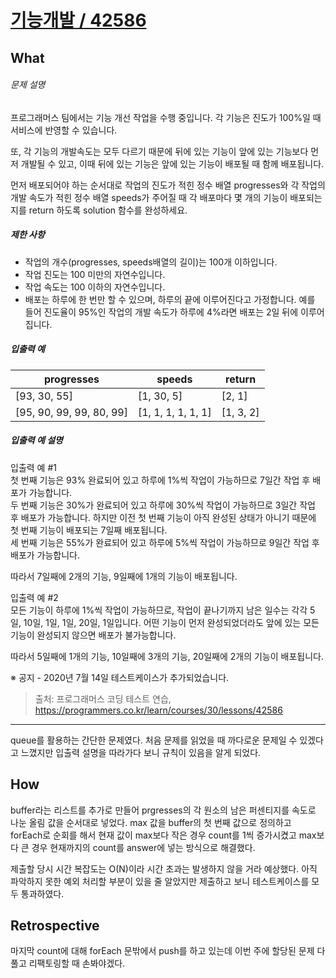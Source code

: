 # [기능개발 / 42586](https://programmers.co.kr/learn/courses/30/lessons/42586?language=javascript)

## What

###### 문제 설명

프로그래머스 팀에서는 기능 개선 작업을 수행 중입니다. 각 기능은 진도가 100%일 때 서비스에 반영할 수 있습니다.

또, 각 기능의 개발속도는 모두 다르기 때문에 뒤에 있는 기능이 앞에 있는 기능보다 먼저 개발될 수 있고, 이때 뒤에 있는 기능은 앞에 있는 기능이 배포될 때 함께 배포됩니다.

먼저 배포되어야 하는 순서대로 작업의 진도가 적힌 정수 배열 progresses와 각 작업의 개발 속도가 적힌 정수 배열 speeds가 주어질 때 각 배포마다 몇 개의 기능이 배포되는지를 return 하도록 solution 함수를 완성하세요.

##### 제한 사항

- 작업의 개수(progresses, speeds배열의 길이)는 100개 이하입니다.
- 작업 진도는 100 미만의 자연수입니다.
- 작업 속도는 100 이하의 자연수입니다.
- 배포는 하루에 한 번만 할 수 있으며, 하루의 끝에 이루어진다고 가정합니다. 예를 들어 진도율이 95%인 작업의 개발 속도가 하루에 4%라면 배포는 2일 뒤에 이루어집니다.

##### 입출력 예

<table class="table"><thead><tr><th>progresses</th><th>speeds</th><th>return</th></tr></thead><tbody><tr><td>[93, 30, 55]</td><td>[1, 30, 5]</td><td>[2, 1]</td></tr><tr><td>[95, 90, 99, 99, 80, 99]</td><td>[1, 1, 1, 1, 1, 1]</td><td>[1, 3, 2]</td></tr></tbody></table>

##### 입출력 예 설명

입출력 예 #1  
첫 번째 기능은 93% 완료되어 있고 하루에 1%씩 작업이 가능하므로 7일간 작업 후 배포가 가능합니다.  
두 번째 기능은 30%가 완료되어 있고 하루에 30%씩 작업이 가능하므로 3일간 작업 후 배포가 가능합니다. 하지만 이전 첫 번째 기능이 아직 완성된 상태가 아니기 때문에 첫 번째 기능이 배포되는 7일째 배포됩니다.  
세 번째 기능은 55%가 완료되어 있고 하루에 5%씩 작업이 가능하므로 9일간 작업 후 배포가 가능합니다.

따라서 7일째에 2개의 기능, 9일째에 1개의 기능이 배포됩니다.

입출력 예 #2  
모든 기능이 하루에 1%씩 작업이 가능하므로, 작업이 끝나기까지 남은 일수는 각각 5일, 10일, 1일, 1일, 20일, 1일입니다. 어떤 기능이 먼저 완성되었더라도 앞에 있는 모든 기능이 완성되지 않으면 배포가 불가능합니다.

따라서 5일째에 1개의 기능, 10일째에 3개의 기능, 20일째에 2개의 기능이 배포됩니다.

※ 공지 - 2020년 7월 14일 테스트케이스가 추가되었습니다.

> 출처: 프로그래머스 코딩 테스트 연습, https://programmers.co.kr/learn/courses/30/lessons/42586

---

queue를 활용하는 간단한 문제였다. 처음 문제를 읽었을 때 까다로운 문제일 수 있겠다고 느꼈지만 입출력 설명을 따라가다 보니 규칙이 있음을 알게 되었다.

## How

buffer라는 리스트를 추가로 만들어 prgresses의 각 원소의 남은 퍼센티지를 속도로 나눈 올림 값을 순서대로 넣었다. max 값을 buffer의 첫 번째 값으로 정의하고 forEach로 순회를 해서 현재 값이 max보다 작은 경우 count를 1씩 증가시켰고 max보다 큰 경우 현재까지의 count를 answer에 넣는 방식으로 해결했다.

제출할 당시 시간 복잡도는 O(N)이라 시간 초과는 발생하지 않을 거라 예상했다. 아직 파악하지 못한 예외 처리할 부분이 있을 줄 알았지만 제출하고 보니 테스트케이스를 모두 통과하였다.

## Retrospective

마지막 count에 대해 forEach 문밖에서 push를 하고 있는데 이번 주에 할당된 문제 다 풀고 리팩토링할 때 손봐야겠다.

